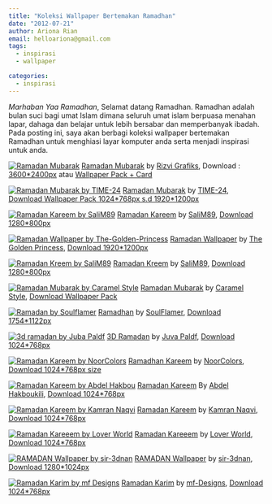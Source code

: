 ```yaml
---
title: "Koleksi Wallpaper Bertemakan Ramadhan"
date: "2012-07-21"
author: Ariona Rian
email: helloariona@gmail.com
tags: 
  - inspirasi
  - wallpaper

categories: 
  - inspirasi
---
```


_Marhaban Yaa Ramadhan_, Selamat datang Ramadhan. Ramadhan adalah bulan suci bagi umat Islam dimana seluruh umat islam berpuasa menahan lapar, dahaga dan belajar untuk lebih bersabar dan memperbanyak ibadah. Pada posting ini, saya akan berbagi koleksi wallpaper bertemakan Ramadhan untuk menghiasi layar komputer anda serta menjadi inspirasi untuk anda.

[![](/assets/img/Ramadan_Mubarak_by_rizviGrafiks.jpg "Ramadan Mubarak")](https://lh3.googleusercontent.com/-RmAAr961FUY/UAj5dwRb0UI/AAAAAAAABBc/zRQ3Evkxj-s/s2048/Ramadan_Mubarak_by_rizviGrafiks.jpg) [Ramadan Mubarak](http://rizvigrafiks.deviantart.com/art/Ramadan-Mubarak-96449166) by [Rizvi Grafiks](http://rizvigrafiks.deviantart.com/), Download : [3600\*2400px](http://www.deviantart.com/download/96449166/Ramadan_Mubarak_by_rizviGrafiks.jpg) atau [Wallpaper Pack + Card](http://www.deviantart.com/download/96448936/Ramadan_Wallpaper_Pack_by_rizviGrafiks.rar)

[![](/assets/img/Ramadan_Mubarak_by_TIME_24.jpg "Ramadan Mubarak by TIME-24")](https://lh3.googleusercontent.com/-47gihv-JWOc/UAj6oxmf2oI/AAAAAAAABB0/WMkmZqfFa90/s2048/Ramadan_Mubarak_by_TIME_24.jpg) [Ramadan Mubarak](http://time-24.deviantart.com/art/Ramadan-Mubarak-174593756) by [TIME-24](http://time-24.deviantart.com/), [Download Wallpaper Pack 1024\*768px s.d 1920\*1200px](http://www.deviantart.com/download/174593756/Ramadan_Mubarak_by_TIME_24.rar)

[![](/assets/img/Ramadan_Kareem_by_SaliM89.jpg "Ramadan Kareem by SaliM89")](https://lh3.googleusercontent.com/-PxomCUWcwq8/UAj7w16DeDI/AAAAAAAABCI/WWNtW4KTJjk/s2048/Ramadan_Kareem_by_SaliM89.jpg) [Ramadan Kareem](http://salim89.deviantart.com/art/Ramadan-Kareem-173569307) by [SaliM89](http://salim89.deviantart.com/), [Download 1280\*800px](http://www.deviantart.com/download/173569307/Ramadan_Kareem_by_SaliM89.jpg)

[![](/assets/img/ramadan_wallpaper_by_the_golden_princess-d4241kn.jpg "Ramadan Wallpaper by The-Golden-Princess")](https://lh4.googleusercontent.com/-vUqFCiXvkdk/UAj8WZZmHDI/AAAAAAAABCc/eRk61OvU8Jg/s2048/ramadan_wallpaper_by_the_golden_princess-d4241kn.jpg) [Ramadan Wallpaper](http://the-golden-princess.deviantart.com/art/Ramadan-Wallpaper-245412599) by [The Golden Princess](http://the-golden-princess.deviantart.com/), [Download 1920\*1200px](http://www.deviantart.com/download/245412599/ramadan_wallpaper_by_the_golden_princess-d4241kn.jpg)

[![](/assets/img/Ramadan_Kreem_by_SaliM89.jpg "Ramadan Kreem by SaliM89")](https://lh4.googleusercontent.com/-VBMhP3yZS1U/UAj88GBHMkI/AAAAAAAABCw/-dMVwki4MF4/s2048/Ramadan_Kreem_by_SaliM89.jpg) [Ramadan Kreem](http://salim89.deviantart.com/art/Ramadan-Kareem-134236519) by [SaliM89](http://salim89.deviantart.com/), [Download 1280\*800px](http://www.deviantart.com/download/134236519/Ramadan_Kreem_by_SaliM89.jpg)

[![](/assets/img/Ramadan_Mubarak_2009_by_Caramel_Style.jpg "Ramadan Mubarak by  Caramel Style")](https://lh6.googleusercontent.com/-RSvtrHXoQEY/UAj96EK9UII/AAAAAAAABDE/2iiNVVk4n74/s2048/Ramadan_Mubarak_2009_by_Caramel_Style.jpg) [Ramadan Mubarak](http://caramel-style.deviantart.com/art/Ramadan-Mubarak-2009-134233039) by [Caramel Style](http://caramel-style.deviantart.com/), [Download Wallpaper Pack](http://www.deviantart.com/download/134233039/Ramadan_Mubarak_2009_by_Caramel_Style.zip)

[![](/assets/img/ramadan__1432_by_soulflamer-d42f3es.jpg "Ramadan by Soulflamer")](https://lh3.googleusercontent.com/-OYxbM7blWAo/UAj-jXzBhWI/AAAAAAAABDY/pDSeOVg08Lk/s2048/ramadan__1432_by_soulflamer-d42f3es.jpg) [Ramadhan](http://soulflamer.deviantart.com/art/Ramadan-1432-245928196) by [SoulFlamer](http://soulflamer.deviantart.com/), [Download 1754\*1122px](http://www.deviantart.com/download/245928196/ramadan__1432_by_soulflamer-d42f3es.jpg)

[![](/assets/img/3d_ramadan_by_juba_paldf.jpg "3d ramadan by Juba Paldf")](https://lh6.googleusercontent.com/-jEaegSuuico/UAkbYdwbOQI/AAAAAAAABDs/AUV07tTbLiE/s2048/3d_ramadan_by_juba_paldf.jpg) [3D Ramadan](http://juba-paldf.deviantart.com/art/3d-ramadan-97213319) by [Juva Paldf](http://juba-paldf.deviantart.com/), [Download 1024\*768px](http://www.deviantart.com/download/97213319/3d_ramadan_by_juba_paldf.jpg)

[![](/assets/img/Ramadan_Kareem_2006_by_noorcolors.jpg "Ramadan Kareem by NoorColors")](https://lh5.googleusercontent.com/-Pw6xFXOUZoI/UAkcQbGmhKI/AAAAAAAABEA/SQnKHIiwk7k/s2048/Ramadan_Kareem_2006_by_noorcolors.jpg) [Ramadhan Kareem](http://noorcolors.deviantart.com/art/Ramadan-Kareem-2006-58897248) by [NoorColors](http://noorcolors.deviantart.com/), [Download 1024\*768px size](http://www.deviantart.com/download/58897248/Ramadan_Kareem_2006_by_noorcolors.jpg)

[![](/assets/img/ramadan_kareem_by_abdelhakboukili-d42g2c1.jpg "Ramadan Kareem by Abdel Hakbou")](https://lh5.googleusercontent.com/-AcZqCDUDAMU/UAkgAOF3m8I/AAAAAAAABEU/VEB488z8A_A/s2048/ramadan_kareem_by_abdelhakboukili-d42g2c1.jpg) [Ramadan Kareem](http://abdelhakboukili.deviantart.com/art/Ramadan-Kareem-245973457) By [Abdel Hakboukili](http://abdelhakboukili.deviantart.com/), [Download 1024\*768px](http://www.deviantart.com/download/245973457/ramadan_kareem_by_abdelhakboukili-d42g2c1.jpg)

[![](/assets/img/Ramadan_Kareem_2010_I_by_kamrannaqvi.jpg "Ramadan Kareem by Kamran Naqvi")](https://lh4.googleusercontent.com/-veZzoa_F8-s/UAl1tmbEJ-I/AAAAAAAABEo/7JL99--pX14/s2048/Ramadan_Kareem_2010_I_by_kamrannaqvi.jpg) [Ramadan Kareem](http://kamrannaqvi.deviantart.com/art/Ramadan-Kareem-2010-I-173445597) by [Kamran Naqvi](http://kamrannaqvi.deviantart.com/), [Download 1024\*768px](http://www.deviantart.com/download/173445597/Ramadan_Kareem_2010_I_by_kamrannaqvi.jpg)

[![](/assets/img/Ramadan_Kareeem_by_lover_world.jpg "Ramadan Kareeem by Lover World")](https://lh5.googleusercontent.com/-LElghrtflbs/UAl8MBdvwEI/AAAAAAAABE8/nNtkmWAH-I4/s2048/Ramadan_Kareeem_by_lover_world.jpg) [Ramadan Kareeem](http://lover-world.deviantart.com/art/Ramadan-Kareeem-64151111) by [Lover World](http://lover-world.deviantart.com/), [Download 1024\*768px](http://www.deviantart.com/download/64151111/Ramadan_Kareeem_by_lover_world.jpg)

[![](/assets/img/RAMADAN_Wallpaper_by_sir_3dnan.png "RAMADAN Wallpaper by sir-3dnan")](https://lh5.googleusercontent.com/-DGnofk-8Gxc/UAl-cn_ti3I/AAAAAAAABFQ/6DS0hFq_3N0/s2048/RAMADAN_Wallpaper_by_sir_3dnan.png) [RAMADAN Wallpaper](http://sir-3dnan.deviantart.com/art/RAMADAN-Wallpaper-133283929) by [sir-3dnan](http://sir-3dnan.deviantart.com/), [Download 1280\*1024px](http://www.deviantart.com/download/133283929/RAMADAN_Wallpaper_by_sir_3dnan.png)

[![](/assets/img/ramadan_karim_by_mf_designs-d42a4oz.jpg "Ramadan Karim by mf Designs")](https://lh4.googleusercontent.com/-rXSw6B4YOTc/UAl_fmSUVwI/AAAAAAAABFk/fNH62VFPhzs/s2048/ramadan_karim_by_mf_designs-d42a4oz.jpg) [Ramadan Karim](http://mf-designs.deviantart.com/art/Ramadan-Karim-245696579) by [mf-Designs](http://mf-designs.deviantart.com/), [Download 1024\*768px](http://www.deviantart.com/download/245696579/ramadan_karim_by_mf_designs-d42a4oz.jpg)
